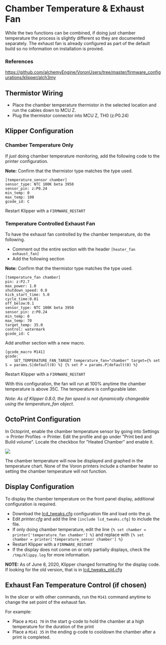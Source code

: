 # Chamber Temperature & Exhaust Fan

While the two functions can be combined, if doing just chamber temperature the process is slightly different so they are documented separately.  The exhaust fan is already configured as part of the default build so no information on installation is provied.

### References

https://github.com/alchemyEngine/VoronUsers/tree/master/firmware_configurations/klipper/alch3my

## Thermistor Wiring

* Place the chamber temperature thermistor in the selected location and run the cables down to MCU Z.
* Plug the thermistor connector into MCU Z, TH0 (z:P0.24)

## Klipper Configuration

### Chamber Temperature Only

If _just_ doing chamber temperature monitoring, add the following code to the printer configuration.

**Note:** Confirm that the thermistor type matches the type used.

```
[temperature_sensor chamber]
sensor_type: NTC 100K beta 3950
sensor_pin: z:P0.24
min_temp: 0
max_temp: 100
gcode_id: C
```

Restart Klipper with a `FIRMWARE_RESTART`

### Temperature Controlled Exhaust Fan

To have the exhaust fan controlled by the chamber temperature, do the following.

* Comment out the entire section with the header `[heater_fan exhaust_fan]`
* Add the following section

**Note:** Confirm that the thermistor type matches the type used.

```
[temperature_fan chamber]
pin: z:P2.7
max_power: 1.0
shutdown_speed: 0.0
kick_start_time: 5.0
cycle_time:0.01
off_below:0.1
sensor_type: NTC 100K beta 3950
sensor_pin: z:P0.24
min_temp: 0
max_temp: 70
target_temp: 35.0
control: watermark
gcode_id: C
```

Add another section with a new macro.

```
[gcode_macro M141]
gcode:
    SET_TEMPERATURE_FAN_TARGET temperature_fan="chamber" target={% set S = params.S|default(0) %} {% set P = params.P|default(0) %}
```

Restart Klipper with a `FIRMWARE_RESTART`

With this configuration, the fan will run at 100% anytime the chamber temperature is above 35C.  The temperature is configurable later.

_Note: As of Klipper 0.8.0, the fan speed is not dynamically changeable using the temperature\_fan object._

## OctoPrint Configuration

In Octoprint, enable the chamber temperature sensor by going into  Settings -> Printer Profiles -> Printer.  Edit the profile and go under "Print bed and Build volume".  Locate the checkbox for "Heated Chamber" and enable it.

![](./images/octoprint_chamber_temp_checkbox.png)

The chamber temperature will now be displayed and graphed in the temperature chart.  None of the Voron printers include a chamber heater so setting the chamber temperature will not function.

## Display Configuration

To display the chamber temperature on the front panel display, additional configuration is required.

* Download the [lcd_tweaks.cfg](./lcd_tweaks.cfg) configuration file and load onto the pi.
* Edit _printer.cfg_ and add the line `[include lcd_tweaks.cfg]` to include the file.
* If only doing chamber temperature, edit the line `{% set chamber = printer['temperature_fan chamber'] %}` and replace with `{% set chamber = printer['temperature_sensor chamber'] %}`
* Restart Klipper with a `FIRMWARE_RESTART`
* If the display does not come on or only partially displays, check the `/tmp/klippy.log` for more information.

**NOTE:** As of June 8, 2020, Klipper changed formatting for the display code.  If looking for the old version, that is in [lcd\_tweaks\_old.cfg](./lcd_tweaks_old.cfg)

## Exhaust Fan Temperature Control (if chosen)

In the slicer or with other commands, run the `M141` command anytime to change the set point of the exhaust fan.

For example:

* Place a `M141 70` in the start g-code to hold the chamber at a high temperature for the duration of the print
* Place a `M141 35` in the ending g-code to cooldown the chamber after a print is completed.
